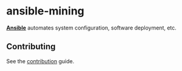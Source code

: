 ansible-mining
==============

[**Ansible**](http://docs.ansible.com/) automates system configuration, software deployment, etc.

Contributing
------------

See the [contribution](CONTRIBUTING.md) guide.
